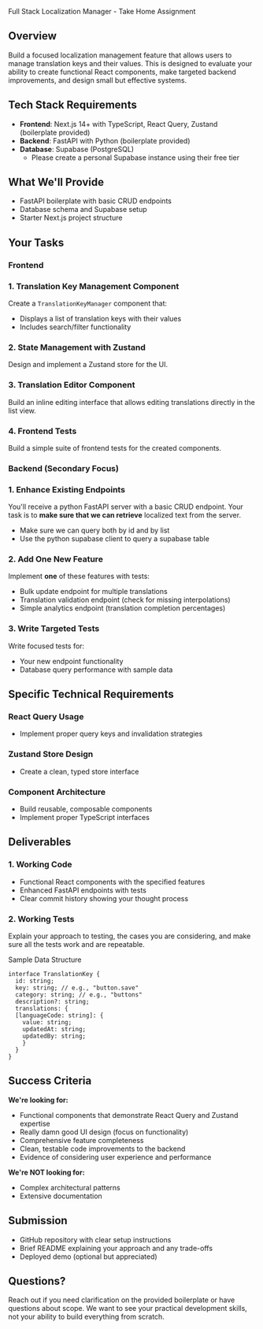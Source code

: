 Full Stack Localization Manager - Take Home Assignment

## Overview

Build a focused localization management feature that allows users to manage translation keys and their values. This is designed to evaluate your ability to create functional React components, make targeted backend improvements, and design small but effective systems.

## Tech Stack Requirements

- **Frontend**: Next.js 14+ with TypeScript, React Query, Zustand (boilerplate provided)
- **Backend**: FastAPI with Python (boilerplate provided)
- **Database**: Supabase (PostgreSQL)
  - Please create a personal Supabase instance using their free tier

## What We'll Provide

- FastAPI boilerplate with basic CRUD endpoints
- Database schema and Supabase setup
- Starter Next.js project structure

## Your Tasks

### Frontend

### 1. Translation Key Management Component

Create a `TranslationKeyManager` component that:

- Displays a list of translation keys with their values
- Includes search/filter functionality

### 2. State Management with Zustand

Design and implement a Zustand store for the UI.

### 3. Translation Editor Component

Build an inline editing interface that allows editing translations directly in the list view.

### 4. Frontend Tests

Build a simple suite of frontend tests for the created components.

### Backend (Secondary Focus)

### 1. Enhance Existing Endpoints

You'll receive a python FastAPI server with a basic CRUD endpoint. Your task is to **make sure that we can retrieve** localized text from the server.

- Make sure we can query both by id and by list
- Use the python supabase client to query a supabase table

### 2. Add One New Feature

Implement **one** of these features with tests:

- Bulk update endpoint for multiple translations
- Translation validation endpoint (check for missing interpolations)
- Simple analytics endpoint (translation completion percentages)

### 3. Write Targeted Tests

Write focused tests for:

- Your new endpoint functionality
- Database query performance with sample data

## Specific Technical Requirements

### React Query Usage

- Implement proper query keys and invalidation strategies

### Zustand Store Design

- Create a clean, typed store interface

### Component Architecture

- Build reusable, composable components
- Implement proper TypeScript interfaces

## Deliverables

### 1. Working Code

- Functional React components with the specified features
- Enhanced FastAPI endpoints with tests
- Clear commit history showing your thought process

### 2. Working Tests

Explain your approach to testing, the cases you are considering, and make sure all the tests work and are repeatable.

Sample Data Structure

```
interface TranslationKey {
  id: string;
  key: string; // e.g., "button.save"
  category: string; // e.g., "buttons"
  description?: string;
  translations: {
  [languageCode: string]: {
    value: string;
    updatedAt: string;
    updatedBy: string;
    }
  }
}
```

## Success Criteria

**We're looking for:**

- Functional components that demonstrate React Query and Zustand expertise
- Really damn good UI design (focus on functionality)
- Comprehensive feature completeness
- Clean, testable code improvements to the backend
- Evidence of considering user experience and performance

**We're NOT looking for:**

- Complex architectural patterns
- Extensive documentation

## Submission

- GitHub repository with clear setup instructions
- Brief README explaining your approach and any trade-offs
- Deployed demo (optional but appreciated)

## Questions?

Reach out if you need clarification on the provided boilerplate or have questions about scope. We want to see your practical development skills, not your ability to build everything from scratch.
